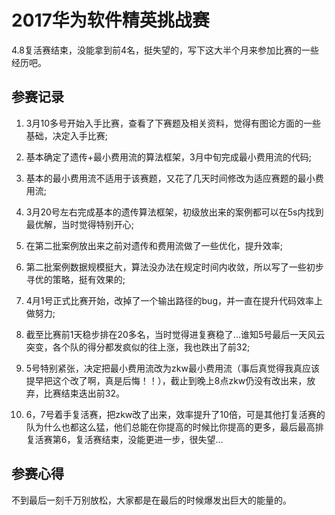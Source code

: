 # 2017华为软件精英挑战赛

4.8复活赛结束，没能拿到前4名，挺失望的，写下这大半个月来参加比赛的一些经历吧。

## 参赛记录
1.  3月10多号开始入手比赛，查看了下赛题及相关资料，觉得有图论方面的一些基础，决定入手比赛;

2.  基本确定了遗传+最小费用流的算法框架，3月中旬完成最小费用流的代码;

3.  基本的最小费用流不适用于该赛题，又花了几天时间修改为适应赛题的最小费用流;

4.  3月20号左右完成基本的遗传算法框架，初级放出来的案例都可以在5s内找到最优解，当时觉得特别开心;

5.  在第二批案例放出来之前对遗传和费用流做了一些优化，提升效率;

6.  第二批案例数据规模挺大，算法没办法在规定时间内收敛，所以写了一些初步寻优的策略，挺有效果的;

7.  4月1号正式比赛开始，改掉了一个输出路径的bug，并一直在提升代码效率上做努力;

8.  截至比赛前1天稳步排在20多名，当时觉得进复赛稳了...谁知5号最后一天风云突变，各个队的得分都发疯似的往上涨，我也跌出了前32;

9.  5号特别紧张，决定把最小费用流改为zkw最小费用流（事后真觉得我真应该提早把这个改了啊，真是后悔！！），截止到晚上8点zkw仍没有改出来，放弃，比赛结束迭出前32。

10. 6，7号着手复活赛，把zkw改了出来，效率提升了10倍，可是其他打复活赛的队为什么也都这么猛，他们总能在你提高的时候比你提高的更多，最后最高排复活赛第6，复活赛结束，没能更进一步，很失望...

## 参赛心得
   不到最后一刻千万别放松，大家都是在最后的时候爆发出巨大的能量的。
